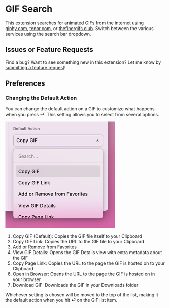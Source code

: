 # GIF Search

This extension searches for animated GIFs from the internet using [giphy.com](https://giphy.com), [tenor.com](https://tenor.com), or [thefinergifs.club](https://thefinergifs.club). Switch between the various services using the search bar dropdown.

## Issues or Feature Requests

Find a bug? Want to see something new in this extension? Let me know by [submitting a feature request](https://github.com/raycast/extensions/issues/new?template=extension_feature_request.yml&extension-url=https%3A%2F%2Fraycast.com%2Fjosephschmitt%2Fgif-search&title=%5BGif%20Search%5D+...)!

## Preferences

### Changing the Default Action

You can change the default action on a GIF to customize what happens when you press ⏎. This setting allows you to select from several options.

![Default Action](./media/default-action.png)

1. Copy GIF (Default): Copies the GIF file itself to your Clipboard
2. Copy GIF Link: Copies the URL to the GIF file to your Clipboard
3. Add or Remove from Favorites
4. View GIF Details: Opens the GIF Details view with extra metadata about the GIF
5. Copy Page Link: Copies the URL to the page the GIF is hosted on to your Clipboard
6. Open in Browser: Opens the URL to the page the GIF is hosted on in your browser
7. Download GIF: Downloads the GIF in your Downloads folder

Whichever setting is chosen will be moved to the top of the list, making it the default action when you hit ⏎ on the GIF list item.